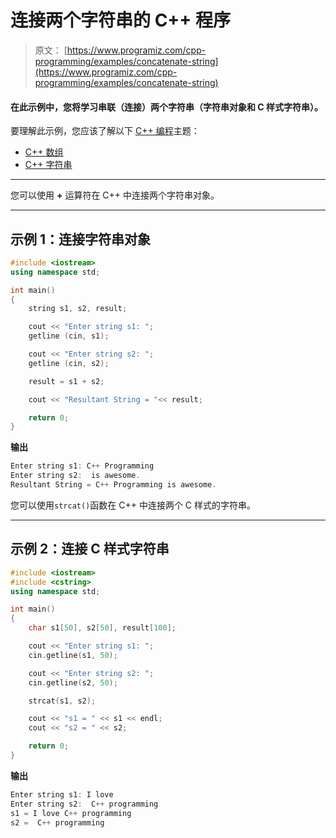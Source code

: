 # 连接两个字符串的 C++ 程序

> 原文： [https://www.programiz.com/cpp-programming/examples/concatenate-string](https://www.programiz.com/cpp-programming/examples/concatenate-string)

#### 在此示例中，您将学习串联（连接）两个字符串（字符串对象和 C 样式字符串）。

要理解此示例，您应该了解以下 [C++ 编程](/cpp-programming "C++ tutorial")主题：

*   [C++ 数组](/cpp-programming/arrays)
*   [C++ 字符串](/cpp-programming/strings)

* * *

您可以使用 **+** 运算符在 C++ 中连接两个字符串对象。

* * *

## 示例 1：连接字符串对象

```cpp
#include <iostream>
using namespace std;

int main()
{
    string s1, s2, result;

    cout << "Enter string s1: ";
    getline (cin, s1);

    cout << "Enter string s2: ";
    getline (cin, s2);

    result = s1 + s2;

    cout << "Resultant String = "<< result;

    return 0;
} 
```

**输出**

```cpp
Enter string s1: C++ Programming
Enter string s2:  is awesome.
Resultant String = C++ Programming is awesome. 
```

您可以使用`strcat()`函数在 C++ 中连接两个 C 样式的字符串。

* * *

## 示例 2：连接 C 样式字符串

```cpp
#include <iostream>
#include <cstring>
using namespace std;

int main()
{
    char s1[50], s2[50], result[100];

    cout << "Enter string s1: ";
    cin.getline(s1, 50);

    cout << "Enter string s2: ";
    cin.getline(s2, 50);

    strcat(s1, s2); 

    cout << "s1 = " << s1 << endl;
    cout << "s2 = " << s2;

    return 0;
} 
```

**输出**

```cpp
Enter string s1: I love        
Enter string s2:  C++ programming 
s1 = I love C++ programming
s2 =  C++ programming 
```